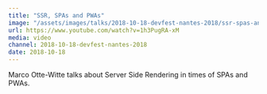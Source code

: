```yaml
---
title: "SSR, SPAs and PWAs"
image: "/assets/images/talks/2018-10-18-devfest-nantes-2018/ssr-spas-and-pwas.png"
url: https://www.youtube.com/watch?v=1h3PugRA-xM
media: video
channel: 2018-10-18-devfest-nantes-2018
date: 2018-10-18
---
```


Marco Otte-Witte talks about Server Side Rendering in times of SPAs and PWAs.
